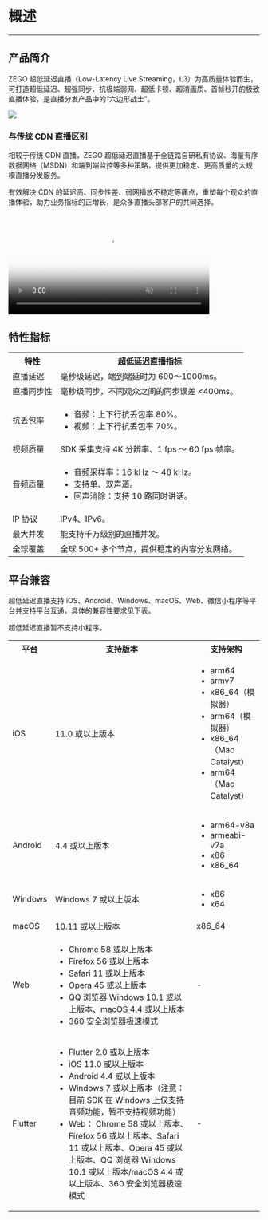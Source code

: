 # 概述

---

## 产品简介

ZEGO 超低延迟直播（Low-Latency Live Streaming，L3）为高质量体验而生，可打造超低延迟、超强同步、抗极端弱网、超低卡顿、超清画质、首帧秒开的极致直播体验，是直播分发产品中的“六边形战士”。
<Frame width="512" height="auto" caption=""><img src="https://doc-media.zego.im/sdk-doc/Pics/A_LiveStreamingSDK/LiveStreaming_overview.jpg" /></Frame>

### 与传统 CDN 直播区别

相较于传统 CDN 直播，ZEGO 超低延迟直播基于全链路自研私有协议、海量有序数据网络（MSDN）和端到端监控等多种策略，提供更加稳定、更高质量的大规模直播分发服务。

有效解决 CDN 的延迟高、同步性差、弱网播放不稳定等痛点，重塑每个观众的直播体验，助力业务指标的正增长，是众多直播头部客户的共同选择。

<video poster="http://media-resource.spreading.io/docuo/workspace564/27e54a759d23575969552654cb45bf89/d3f29ec6e8.png" src="http://media-resource.spreading.io/docuo/workspace564/27e54a759d23575969552654cb45bf89/36e23be657.mp4" width="80%" muted="true" loop="true" autoplay="autoplay" preload="auto" controls></video>




## 特性指标

<table>
  
<tbody><tr>
<th>特性</th>
<th>超低延迟直播指标</th>
</tr>
<tr>
<td>直播延迟</td>
<td> 毫秒级延迟，端到端延时为 600～1000ms。</td>
</tr>
<tr>
<td>直播同步性</td>
<td> 毫秒级同步，不同观众之间的同步误差 &lt;400ms。</td>
</tr>
<tr>
<td>抗丢包率</td>
<td><ul><li>音频：上下行抗丢包率 80%。</li><li>视频：上下行抗丢包率 70%。</li></ul></td>
</tr>
<tr>
<td>视频质量</td>
<td>SDK 采集支持 4K 分辨率、1 fps ～ 60 fps 帧率。</td>
</tr>
<tr>
<td>音频质量</td>
<td><ul><li>音频采样率：16 kHz ～ 48 kHz。</li><li>支持单、双声道。</li><li>回声消除：支持 10 路同时讲话。</li></ul></td>
</tr>
<tr>
<td>IP 协议</td>
<td>IPv4、IPv6。</td>
</tr>
<tr>
<td>最大并发</td>
<td> 能支持千万级别的直播并发。</td>
</tr>
<tr>
<td>全球覆盖</td>
<td>全球 500+ 多个节点，提供稳定的内容分发网络。</td>
</tr>
</tbody></table>


## 平台兼容

超低延迟直播支持 iOS、Android、Windows、macOS、Web、微信小程序等平台并支持平台互通，具体的兼容性要求见下表。

<Note title="说明">

超低延迟直播暂不支持小程序。

</Note>



<table>
  
  <tbody><tr>
    <th>平台</th>
    <th>支持版本</th>
    <th>支持架构</th>
  </tr>
  <tr>
    <td>iOS</td>
    <td>11.0 或以上版本</td>
    <td><ul><li>arm64</li><li>armv7</li><li>x86_64（模拟器）</li><li>arm64（模拟器）</li><li>x86_64（Mac Catalyst）</li><li>arm64（Mac Catalyst）</li></ul></td>
  </tr>
  <tr>
    <td>Android</td>
    <td>4.4 或以上版本</td>
    <td><ul><li>arm64-v8a</li><li>armeabi-v7a</li><li>x86</li><li>x86_64</li></ul></td>
  </tr>
  <tr>
    <td>Windows</td>
    <td>Windows 7 或以上版本</td>
    <td><ul><li>x86</li><li>x64</li></ul></td>
  </tr>
  <tr>
    <td>macOS</td>
    <td>10.11 或以上版本</td>
    <td>x86_64</td>
  </tr>
  <tr>
    <td>Web</td>
    <td><ul><li>Chrome 58 或以上版本</li><li>Firefox 56 或以上版本</li><li>Safari 11 或以上版本</li><li>Opera 45 或以上版本</li><li>QQ 浏览器 Windows 10.1 或以上版本、macOS 4.4 或以上版本</li><li>360 安全浏览器极速模式</li><ul></ul></ul></td>
    <td>-</td>
  </tr>
  <tr>
    <td>Flutter</td>
    <td>
    <ul>
    <li>Flutter 2.0 或以上版本</li><li>iOS 11.0 或以上版本</li><li>Android 4.4 或以上版本</li>
    <li>Windows 7 或以上版本（注意：目前 SDK 在 Windows 上仅支持音频功能，暂不支持视频功能）</li>
    <li>Web： Chrome 58 或以上版本、Firefox 56 或以上版本、Safari 11 或以上版本、Opera 45 或以上版本、QQ 浏览器 Windows 10.1 或以上版本/macOS 4.4 或以上版本、360 安全浏览器极速模式</li>
    </ul>
    </td>    
    <td>-</td>
  </tr>
</tbody></table>
